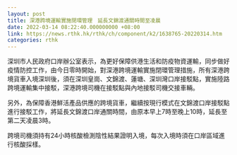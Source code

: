 ```yaml
---
layout: post
title: 深港跨境運輸實施閉環管理　延長文錦渡通關時間至凌晨
date: 2022-03-14 08:22:40.000000000 +08:00
link: https://news.rthk.hk/rthk/ch/component/k2/1638765-20220314.htm
categories: rthk
---
```


深圳市人民政府口岸辦公室表示，為更好保障供港生活和防疫物資運輸，同步做好疫情防控工作，由今日零時開始，對深港跨境運輸實施閉環管理措施，所有深港跨境貨車入境深圳後，須在深圳皇崗、文錦渡、蓮塘、深圳灣口岸接駁點，實施陸路跨境運輸集中接駁，深港跨境司機在接駁點與內地接駁司機交接車輛。

另外，為保障香港鮮活產品供應的跨境貨車，繼續按現行模式在文錦渡口岸接駁點進行接駁工作，將延長文錦渡口岸通關時間，由原本早上7時至晚上10時，延長至第二天凌晨3時。

跨境司機須持有24小時核酸檢測陰性結果證明入境，每次入境時須在口岸區域進行核酸採樣。
